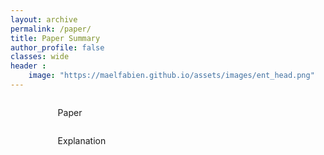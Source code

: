 ```yaml
---
layout: archive
permalink: /paper/
title: Paper Summary
author_profile: false
classes: wide
header :
    image: "https://maelfabien.github.io/assets/images/ent_head.png"
---
```


<link rel="stylesheet" type="text/css" href="/static/CSS/style_2.css">

<body>

  <div class="row">

  <div class="column_home" id="left-col" align="center">
    <div style="width:70%; text-align:justify; align-content:center; display:inline-block;">
      <p> Paper </p>
    </div>
  </div>

  <div class="column_home" id="left-col" align="center">
    <div style="width:70%; text-align:justify; align-content:center; display:inline-block;">
      <p> Explanation </p>
    </div>
  </div>

  </div>


</body>